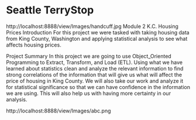 # Seattle TerryStop
http://localhost:8888/view/Images/handcuff.jpg
Module 2 K.C. Housing Prices
Introduction
For this project we were tasked with taking housing data from King County, Washington and applying statistical analysis to see what affects housing prices.

Project Summary
In this project we are going to use Object_Oriented Programming to Extract, Transform, and Load (ETL). Using what we have learned about statistics clean and analyze the relevant information to find strong correlations of the information that will give us what will affect the price of housing in King County. We will also take our work and analyze it for statistical significance so that we can have confidence in the information we are using. This will also help us with having more certainty in our analysis.

http://localhost:8888/view/Images/abc.png